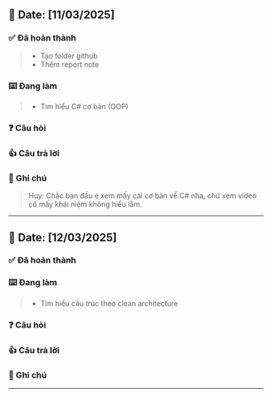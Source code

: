 ﻿## 📅 Date: [11/03/2025] 

### ✅ Đã hoàn thành 
> - Tạo folder github
> - Thêm report note

### ⌨️ Đang làm 
> - Tìm hiểu C# cơ bản (OOP)

### ❓ Câu hỏi 
> 
### 👍 Câu trả lời 
>
### 📝 Ghi chú 
> Huy: Chắc ban đầu e xem mấy cái cơ bản về C# nha, chứ xem video có mấy khái niệm không hiểu lắm.
-----------------------------------------------------------------------------
## 📅 Date: [12/03/2025]

### ✅ Đã hoàn thành
> 

### ⌨️ Đang làm
> - Tìm hiểu cấu trúc theo clean architecture

### ❓ Câu hỏi
>
### 👍 Câu trả lời
>
### 📝 Ghi chú
> 
-----------------------------------------------------------------------------

